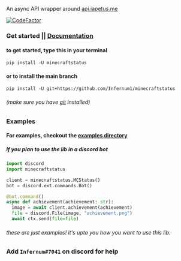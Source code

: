 

An async API wrapper around [api.iapetus.me](https://github.com/Iapetus-11/api.iapetus11.me)


[![CodeFactor](https://www.codefactor.io/repository/github/infernum1/minecraftstatus/badge/main)](https://www.codefactor.io/repository/github/infernum1/minecraftstatus/overview/main)

### Get started || [Documentation](https://minecraftstatus.readthedocs.io/en/latest/)

#### to get started, type this in your terminal
```
pip install -U minecraftstatus
```

#### or to install the main branch
```
pip install -U git+https://github.com/Infernum1/minecraftstatus
```
###### (make sure you have [git](https://gitforwindows.org) installed)
### Examples

#### For examples, checkout the [examples directory](https://github.com/Infernum1/minecraftstatus/tree/main/examples)
##### If you plan to use the lib in a discord bot

```py
import discord
import minecraftstatus

client = minecraftstatus.MCStatus()
bot = discord.ext.commands.Bot()

@bot.command()
async def achievement(achievement: str):
  image = await client.achievement(achievement)
  file = discord.File(image, "achievement.png")
  await ctx.send(file=file)
```

###### these are just examples! it's upto you how you want to use this lib.

### Add `Infernum#7041` on discord for help

